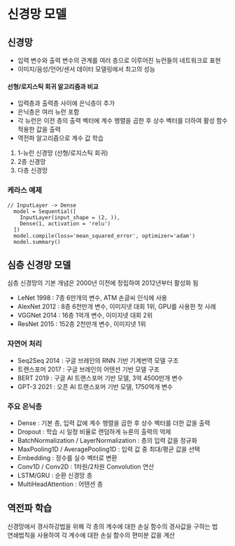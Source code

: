 # 신경망 모델

## 신경망
- 입력 변수와 출력 변수의 관계를 여러 층으로 이루어진 뉴런들의 네트워크로 표현
- 이미지/음성/언어/센서 데이터 모델링에서 최고의 성능

#### 선형/로지스틱 회귀 알고리즘과 비교
- 입력층과 출력층 사이에 은닉층이 추가
- 은닉층은 여러 뉴런 포함
- 각 뉴런은 이전 층의 출력 벡터에 계수 행렬을 곱한 후 상수 벡터를 더하여 활성 함수 적용한 값을 출력
- 역전파 알고리즘으로 계수 값 학습

1. 1-뉴런 신경망 (선형/로지스틱 회귀)
2. 2층 신경망
3. 다층 신경망

### 케라스 예제
```
// InputLayer -> Dense
  model = Sequential([
    InputLayer(input_shape = (2, )),
    Dense(1, activation = 'relu')
  ])
  model.compile(loss='mean_squared_error', optimizer='adam')
  model.summary()
```


## 심층 신경망 모델
심층 신경망의 기본 개념은 2000년 이전에 정립하여 2012년부터 활성화 됨
- LeNet 1998 : 7층 6만개의 변수, ATM 손글씨 인식에 사용
- AlexNet 2012 : 8층 6천만개 변수, 이미지넷 대회 1위, GPU를 사용한 첫 사례
- VGGNet 2014 : 16층 1억개 변수, 이미지넷 대회 2위
- ResNet 2015 : 152층 2천만개 변수, 이미지넷 1위

### 자연어 처리
- Seq2Seq 2014 : 구글 브레인의 RNN 기반 기계번역 모델 구조
- 트랜스포머 2017 : 구글 브레인의 어텐션 기반 모델 구조
- BERT 2019 : 구글 AI 트랜스포머 기반 모델, 3억 4500만개 변수
- GPT-3 2021 : 오픈 AI 트랜스포머 기반 모델, 1750억개 변수

### 주요 은닉층
- Dense : 기본 층, 입력 값에 계수 행렬을 곱한 후 상수 벡터를 더한 값을 출력
- Dropout : 학습 시 일정 비율로 랜덤하게 뉴론의 출력의 억제
- BatchNormalization / LayerNormalization : 층의 입력 값을 정규화
- MaxPooling1D / AveragePooling1D : 입력 값 중 최대/평균 값을 선택
- Embedding : 정수를 실수 벡터로 변환
- Conv1D / Conv2D : 1차원/2차원 Convolution 연산
- LSTM/GRU : 순환 신경망 층
- MultiHeadAttention : 어텐션 층

## 역전파 학습
신경망에서 경사하강법을 위해 각 층의 계수에 대한 손실 함수의 경사값을 구하는 법
<br/> 연쇄법칙을 사용하여 각 계수에 대한 손실 함수의 편미분 값을 계산

